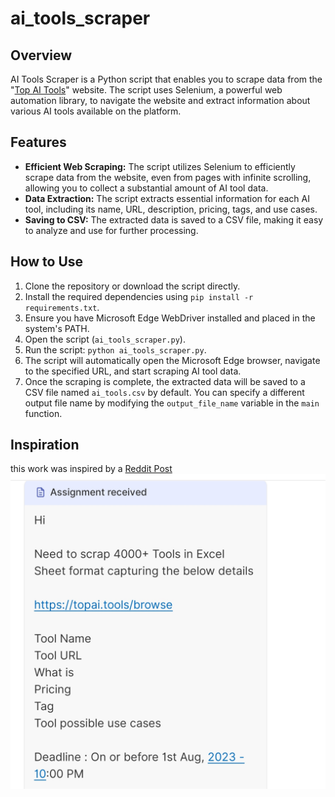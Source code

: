 # ai_tools_scraper

## Overview
AI Tools Scraper is a Python script that enables you to scrape data from the "[Top AI Tools](https://topai.tools/browse)" website. The script uses Selenium,
a powerful web automation library, to navigate the website and extract information about various AI tools available on the platform.

## Features
- **Efficient Web Scraping:** The script utilizes Selenium to efficiently scrape data from the website, even from pages with infinite scrolling, allowing you to collect a substantial amount of AI tool data.
- **Data Extraction:** The script extracts essential information for each AI tool, including its name, URL, description, pricing, tags, and use cases.
- **Saving to CSV:** The extracted data is saved to a CSV file, making it easy to analyze and use for further processing.

## How to Use
1. Clone the repository or download the script directly.
2. Install the required dependencies using `pip install -r requirements.txt`.
3. Ensure you have Microsoft Edge WebDriver installed and placed in the system's PATH.
4. Open the script (`ai_tools_scraper.py`).
5. Run the script: `python ai_tools_scraper.py`.
6. The script will automatically open the Microsoft Edge browser, navigate to the specified URL, and start scraping AI tool data.
7. Once the scraping is complete, the extracted data will be saved to a CSV file named `ai_tools.csv` by default. You can specify a different output file name by modifying the `output_file_name` variable in the `main` function.

## Inspiration
this work was inspired by a [Reddit Post](https://www.reddit.com/r/webscraping/comments/15emy4p/web_scrape/?onetap_auto=true) <br>
![inspiration img](https://github.com/ilyesBoukraa/ai_tools_scraper/blob/master/imgs/reddit_inspiration.png)
